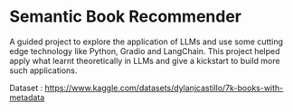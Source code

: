 # Semantic Book Recommender
A guided project to explore the application of LLMs and use some cutting edge technology like Python, Gradio and LangChain.
This project helped apply what learnt theoretically in LLMs and give a kickstart to build more such applications.

Dataset : https://www.kaggle.com/datasets/dylanjcastillo/7k-books-with-metadata



